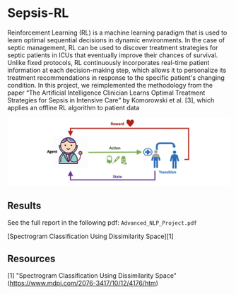 # Sepsis-RL

Reinforcement Learning (RL) is a machine learning paradigm that is used to learn optimal sequential decisions in dynamic environments. In the case of septic management, RL can be used to discover treatment strategies for septic patients in ICUs that eventually improve their chances of survival. Unlike fixed protocols, RL continuously incorporates real-time patient information at each decision-making step, which allows it to personalize its treatment recommendations in response to the specific patient's changing condition. In this project, we reimplemented the methodology from the paper “The Artificial Intelligence Clinician Learns Optimal Treatment Strategies for Sepsis in Intensive Care” by Komorowski et al. [3], which applies an offline RL algorithm to patient data


![Sepsis-RL](https://github.com/OdedMous/Sepsis-RL/blob/main/images/RL%20framework.png)

## Results


See the full report in the following pdf: ```Advanced_NLP_Project.pdf```

[Spectrogram Classification Using Dissimilarity Space][1]


## Resources

[1] "Spectrogram Classification Using Dissimilarity Space" (https://www.mdpi.com/2076-3417/10/12/4176/htm) 
